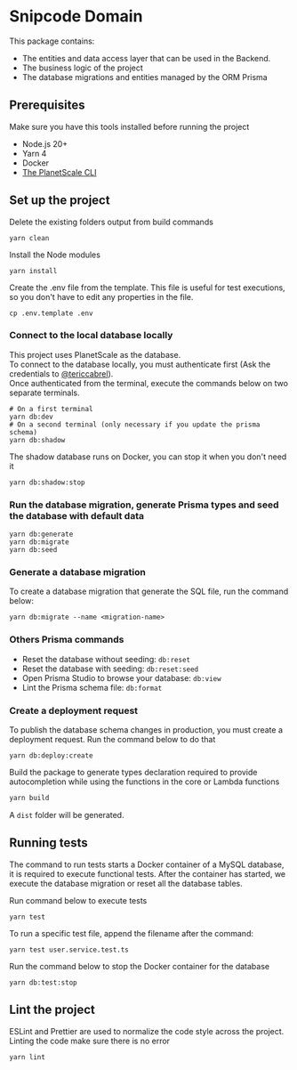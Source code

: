 # Snipcode Domain

This package contains:
* The entities and data access layer that can be used in the Backend.
* The business logic of the project
* The database migrations and entities managed by the ORM Prisma


## Prerequisites
Make sure you have this tools installed before running the project
* Node.js 20+
* Yarn 4
* Docker
* [The PlanetScale CLI](https://planetscale.com/cli)

## Set up the project
Delete the existing folders output from build commands
```shell
yarn clean
```

Install the Node modules
````shell
yarn install
````

Create the .env file from the template. This file is useful for test executions, so you don't have to edit any properties in the file.
```shell
cp .env.template .env
```

### Connect to the local database locally
This project uses PlanetScale as the database.<br>
To connect to the database locally, you must authenticate first (Ask the credentials to [@tericcabrel](https://github.com/tericcabrel)).<br>
Once authenticated from the terminal, execute the commands below on two separate terminals.
```shell
# On a first terminal
yarn db:dev
# On a second terminal (only necessary if you update the prisma schema)
yarn db:shadow
```

The shadow database runs on Docker, you can stop it when you don't need it
```shell
yarn db:shadow:stop
```

### Run the database migration, generate Prisma types and seed the database with default data
```shell
yarn db:generate
yarn db:migrate
yarn db:seed
```

### Generate a database migration
To create a database migration that generate the SQL file, run the command below:
```shell
yarn db:migrate --name <migration-name>
```

### Others Prisma commands
- Reset the database without seeding: `db:reset`
- Reset the database with seeding: `db:reset:seed`
- Open Prisma Studio to browse your database: `db:view`
- Lint the Prisma schema file: `db:format`

### Create a deployment request
To publish the database schema changes in production, you must create a deployment request. Run the command below to do that
```shell
yarn db:deploy:create
```

Build the package to generate types declaration required to provide autocompletion while using the functions in the core or Lambda functions
```bash
yarn build
```
A `dist` folder will be generated.


## Running tests
The command to run tests starts a Docker container of a MySQL database, it is required to execute functional tests.
After the container has started, we execute the database migration or reset all the database tables.

Run command below to execute tests
```shell
yarn test
```

To run a specific test file, append the filename after the command:
```shell
yarn test user.service.test.ts
```

Run the command below to stop the Docker container for the database
```shell
yarn db:test:stop
```

## Lint the project
ESLint and Prettier are used to normalize the code style across the project. 
Linting the code make sure there is no error
```shell
yarn lint
```
